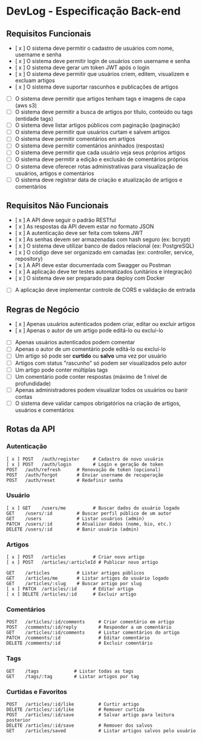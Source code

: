 # DevLog - Especificação Back-end

## Requisitos Funcionais

- [ x ] O sistema deve permitir o cadastro de usuários com nome, username e senha  
- [ x ] O sistema deve permitir login de usuários com username e senha  
- [ x ] O sistema deve gerar um token JWT após o login  
- [ x ] O sistema deve permitir que usuários criem, editem, visualizem e excluam artigos  
- [ x ] O sistema deve suportar rascunhos e publicações de artigos  
- [ ] O sistema deve permitir que artigos tenham tags e imagens de capa  (aws s3)
- [ ] O sistema deve permitir a busca de artigos por título, conteúdo ou tags  (entidade tags)
- [ ] O sistema deve listar artigos públicos com paginação  (paginação)
- [ ] O sistema deve permitir que usuários curtam e salvem artigos  
- [ ] O sistema deve permitir comentários em artigos  
- [ ] O sistema deve permitir comentários aninhados (respostas)  
- [ ] O sistema deve permitir que cada usuário veja seus próprios artigos  
- [ ] O sistema deve permitir a edição e exclusão de comentários próprios  
- [ ] O sistema deve oferecer rotas administrativas para visualização de usuários, artigos e comentários  
- [ ] O sistema deve registrar data de criação e atualização de artigos e comentários  

## Requisitos Não Funcionais

- [ x ] A API deve seguir o padrão RESTful  
- [ x ] As respostas da API devem estar no formato JSON  
- [ x ] A autenticação deve ser feita com tokens JWT  
- [ x ] As senhas devem ser armazenadas com hash seguro (ex: bcrypt)  
- [ x ] O sistema deve utilizar banco de dados relacional (ex: PostgreSQL)  
- [ x ] O código deve ser organizado em camadas (ex: controller, service, repository)  
- [ x ] A API deve estar documentada com Swagger ou Postman  
- [ x ] A aplicação deve ter testes automatizados (unitários e integração)  
- [ x ] O sistema deve ser preparado para deploy com Docker  
- [ ] A aplicação deve implementar controle de CORS e validação de entrada  

## Regras de Negócio

- [ x ] Apenas usuários autenticados podem criar, editar ou excluir artigos  
- [ x ] Apenas o autor de um artigo pode editá-lo ou excluí-lo  
- [ ] Apenas usuários autenticados podem comentar  
- [ ] Apenas o autor de um comentário pode editá-lo ou excluí-lo  
- [ ] Um artigo só pode ser **curtido** ou **salvo** uma vez por usuário  
- [ ] Artigos com status "rascunho" só podem ser visualizados pelo autor  
- [ ] Um artigo pode conter múltiplas tags  
- [ ] Um comentário pode conter respostas (máximo de 1 nível de profundidade)  
- [ ] Apenas administradores podem visualizar todos os usuários ou banir contas  
- [ ] O sistema deve validar campos obrigatórios na criação de artigos, usuários e comentários  

## Rotas da API

### Autenticação

```http
[ x ] POST   /auth/register     # Cadastro de novo usuário  
[ x ] POST   /auth/login        # Login e geração de token  
POST   /auth/refresh      # Renovação de token (opcional)  
POST   /auth/forgot       # Enviar username de recuperação  
POST   /auth/reset        # Redefinir senha  
```

### Usuário

```http
[ x ] GET    /users/me          # Buscar dados do usuário logado  
GET    /users/:id         # Buscar perfil público de um autor  
GET    /users             # Listar usuários (admin)  
PATCH  /users/:id         # Atualizar dados (nome, bio, etc.)  
DELETE /users/:id         # Banir usuário (admin)  
```

### Artigos

```http
[ x ] POST   /articles          # Criar novo artigo  
[ x ] POST   /articles/:articleId # Publicar novo artigo  

GET    /articles          # Listar artigos públicos  
GET    /articles/me       # Listar artigos do usuário logado  
GET    /articles/:slug    # Buscar artigo por slug  
[ x ] PATCH  /articles/:id      # Editar artigo  
[ x ] DELETE /articles/:id      # Excluir artigo  
```

### Comentários

```http
POST   /articles/:id/comments     # Criar comentário em artigo  
POST   /comments/:id/reply        # Responder a um comentário  
GET    /articles/:id/comments     # Listar comentários do artigo  
PATCH  /comments/:id              # Editar comentário  
DELETE /comments/:id              # Excluir comentário  
```

### Tags

```http
GET    /tags             # Listar todas as tags  
GET    /tags/:tag        # Listar artigos por tag  
```

### Curtidas e Favoritos

```http
POST   /articles/:id/like         # Curtir artigo  
DELETE /articles/:id/like         # Remover curtida  
POST   /articles/:id/save         # Salvar artigo para leitura posterior  
DELETE /articles/:id/save         # Remover dos salvos  
GET    /articles/saved            # Listar artigos salvos pelo usuário  
```